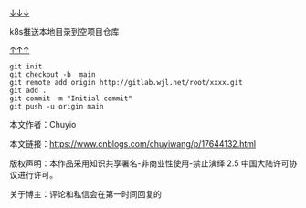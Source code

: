 
# 

[↓↓↓](https://www.cnblogs.com/chuyiwang/p/17644132.html)  
  
k8s推送本地目录到空项目仓库  
  
[↑↑↑](https://www.cnblogs.com/chuyiwang/p/17644132.html)

```armasm
git init
git checkout -b  main
git remote add origin http://gitlab.wjl.net/root/xxxx.git
git add .
git commit -m "Initial commit"
git push -u origin main
```

本文作者：Chuyio

本文链接：https://www.cnblogs.com/chuyiwang/p/17644132.html

版权声明：本作品采用知识共享署名-非商业性使用-禁止演绎 2.5 中国大陆许可协议进行许可。

关于博主：评论和私信会在第一时间回复的
